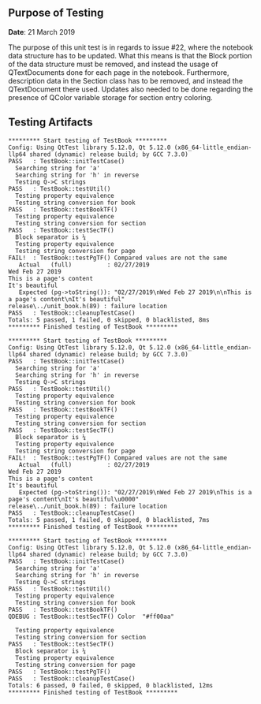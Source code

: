 ## Purpose of Testing
**Date**: 21 March 2019

The purpose of this unit test is in regards to issue #22, where the notebook data structure has to be updated. What this means is that the Block portion of the data structure must be removed, and instead the usage of QTextDocuments done for each page in the notebook. Furthermore, description data in the Section class has to be removed, and instead the QTextDocument there used. Updates also needed to be done regarding the presence of QColor variable storage for section entry coloring.

## Testing Artifacts
```
********* Start testing of TestBook *********
Config: Using QtTest library 5.12.0, Qt 5.12.0 (x86_64-little_endian-llp64 shared (dynamic) release build; by GCC 7.3.0)
PASS   : TestBook::initTestCase()
  Searching string for 'a'
  Searching string for 'h' in reverse
  Testing Q->C strings
PASS   : TestBook::testUtil()
  Testing property equivalence
  Testing string conversion for book
PASS   : TestBook::testBookTF()
  Testing property equivalence
  Testing string conversion for section
PASS   : TestBook::testSecTF()
  Block separator is ¼
  Testing property equivalence
  Testing string conversion for page
FAIL!  : TestBook::testPgTF() Compared values are not the same
   Actual   (full)          : 02/27/2019
Wed Feb 27 2019
This is a page's content
It's beautiful
   Expected (pg->toString()): "02/27/2019\nWed Feb 27 2019\n\nThis is a page's content\nIt's beautiful"
release\../unit_book.h(89) : failure location
PASS   : TestBook::cleanupTestCase()
Totals: 5 passed, 1 failed, 0 skipped, 0 blacklisted, 8ms
********* Finished testing of TestBook *********
```

```
********* Start testing of TestBook *********
Config: Using QtTest library 5.12.0, Qt 5.12.0 (x86_64-little_endian-llp64 shared (dynamic) release build; by GCC 7.3.0)
PASS   : TestBook::initTestCase()
  Searching string for 'a'
  Searching string for 'h' in reverse
  Testing Q->C strings
PASS   : TestBook::testUtil()
  Testing property equivalence
  Testing string conversion for book
PASS   : TestBook::testBookTF()
  Testing property equivalence
  Testing string conversion for section
PASS   : TestBook::testSecTF()
  Block separator is ¼
  Testing property equivalence
  Testing string conversion for page
FAIL!  : TestBook::testPgTF() Compared values are not the same
   Actual   (full)          : 02/27/2019
Wed Feb 27 2019
This is a page's content
It's beautiful
   Expected (pg->toString()): "02/27/2019\nWed Feb 27 2019\nThis is a page's content\nIt's beautiful\u0000"
release\../unit_book.h(89) : failure location
PASS   : TestBook::cleanupTestCase()
Totals: 5 passed, 1 failed, 0 skipped, 0 blacklisted, 7ms
********* Finished testing of TestBook *********
```

```
********* Start testing of TestBook *********
Config: Using QtTest library 5.12.0, Qt 5.12.0 (x86_64-little_endian-llp64 shared (dynamic) release build; by GCC 7.3.0)
PASS   : TestBook::initTestCase()
  Searching string for 'a'
  Searching string for 'h' in reverse
  Testing Q->C strings
PASS   : TestBook::testUtil()
  Testing property equivalence
  Testing string conversion for book
PASS   : TestBook::testBookTF()
QDEBUG : TestBook::testSecTF() Color  "#ff00aa"

  Testing property equivalence
  Testing string conversion for section
PASS   : TestBook::testSecTF()
  Block separator is ¼
  Testing property equivalence
  Testing string conversion for page
PASS   : TestBook::testPgTF()
PASS   : TestBook::cleanupTestCase()
Totals: 6 passed, 0 failed, 0 skipped, 0 blacklisted, 12ms
********* Finished testing of TestBook *********
```